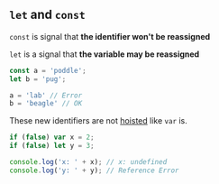 ## `let` and `const`

`const` is signal that **the identifier won't be reassigned**

`let` is a signal that **the variable may be reassigned**

```javascript
const a = 'poddle';
let b = 'pug';

a = 'lab' // Error
b = 'beagle' // OK
```

These new identifiers are not [hoisted](http://www.adequatelygood.com/JavaScript-Scoping-and-Hoisting.html) like `var` is.

```javascript
if (false) var x = 2;
if (false) let y = 3;

console.log('x: ' + x); // x: undefined
console.log('y: ' + y); // Reference Error
```
